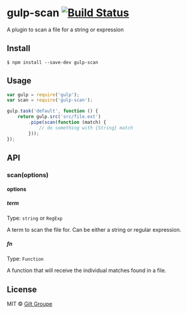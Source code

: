 # gulp-scan [![Build Status](https://travis-ci.org/gilt/gulp-scan.svg?branch=master)](https://travis-ci.org/gilt-tech/gulp-scan)

A plugin to scan a file for a string or expression


## Install

```
$ npm install --save-dev gulp-scan
```


## Usage

```js
var gulp = require('gulp');
var scan = require('gulp-scan');

gulp.task('default', function () {
	return gulp.src('src/file.ext')
		.pipe(scan(function (match) {
			// do something with {String} match
		}));
});
```


## API

### scan(options)

#### options

##### term

Type: `string` or `RegExp`  

A term to scan the file for. Can be either a string or regular expression.

##### fn

Type: `Function`  

A function that will receive the individual matches found in a file.

## License

MIT © [Gilt Groupe](https://github.com/gilt)
